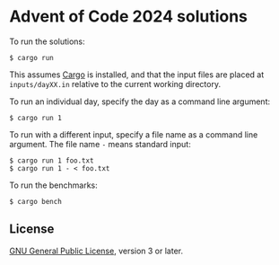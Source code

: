 # Advent of Code 2024 solutions

To run the solutions:

```
$ cargo run
```

This assumes [Cargo][cargo] is installed, and that the input files are placed at
`inputs/dayXX.in` relative to the current working directory.

To run an individual day, specify the day as a command line argument:

```
$ cargo run 1
```

To run with a different input, specify a file name as a command line argument.
The file name `-` means standard input:

```
$ cargo run 1 foo.txt
$ cargo run 1 - < foo.txt
```

To run the benchmarks:

```
$ cargo bench
```


## License

[GNU General Public License][gpl], version 3 or later.


[cargo]: https://doc.rust-lang.org/stable/cargo/
[gpl]: https://www.gnu.org/licenses/#GPL
